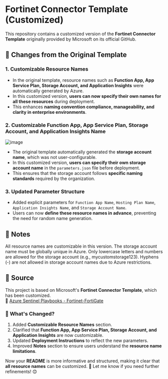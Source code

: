 # Fortinet Connector Template (Customized)

This repository contains a customized version of the **Fortinet Connector Template** originally provided by Microsoft on its official GitHub.

## 🔄 Changes from the Original Template

### 1. **Customizable Resource Names**
- In the original template, resource names such as **Function App, App Service Plan, Storage Account, and Application Insights** were automatically generated by Azure.
- In this customized version, **users can now specify their own names for all these resources** during deployment.
- This enhances **naming convention compliance, manageability, and clarity in enterprise environments**.

### 2. **Customizable Function App, App Service Plan, Storage Account, and Application Insights Name**
![image](https://github.com/user-attachments/assets/a7d95f35-2009-4754-93d3-3faac2608edf)

- The original template automatically generated the **storage account name**, which was not user-configurable.
- In this customized version, **users can specify their own storage account name** in the `parameters.json` file before deployment.
- This ensures that the storage account follows **specific naming standards** required by the organization.

### 3. **Updated Parameter Structure**
- Added explicit parameters for `Function App Name`, `Hosting Plan Name`, `Application Insights Name`, and `Storage Account Name`.
- Users can now **define these resource names in advance**, preventing the need for random name generation.

## 📌 Notes
All resource names are customizable in this version.
The storage account name must be globally unique in Azure.
Only lowercase letters and numbers are allowed for the storage account (e.g., mycustomstorage123).
Hyphens (-) are not allowed in storage account names due to Azure restrictions.

## 📝 Source
This project is based on Microsoft's **Fortinet Connector Template**, which has been customized.  
🔗 [Azure Sentinel Playbooks - Fortinet-FortiGate](https://github.com/Azure/Azure-Sentinel/tree/master/Playbooks/Fortinet-FortiGate)

### 🔹 **What's Changed?**
1. Added **Customizable Resource Names** section.
2. Clarified that **Function App, App Service Plan, Storage Account, and Application Insights** are now customizable.
3. Updated **Deployment Instructions** to reflect the new parameters.
4. Improved **Notes** section to ensure users understand the **resource name limitations**.

Now your **README** is more informative and structured, making it clear that **all resource names** can be customized. 🚀 Let me know if you need further refinements! 😊
